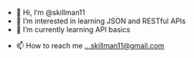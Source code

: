 - 👋 Hi, I’m @skillman11
- 👀 I’m interested in learning JSON and RESTful APIs
- 🌱 I’m currently learning  API basics
<!--- 💞️ I’m looking to collaborate on--->
- 📫 How to reach me ...skillman11@gmail.com

<!---
skillman11/skillman11 is a ✨ special ✨ repository because its `README.md` (this file) appears on your GitHub profile.
You can click the Preview link to take a look at your changes.
--->
